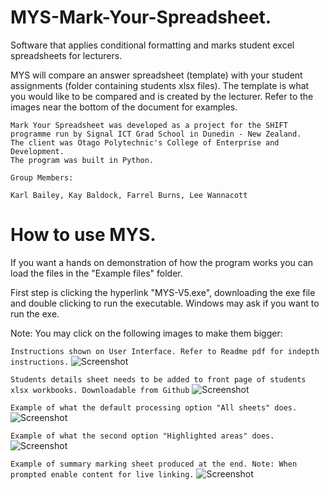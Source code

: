 # MYS-Mark-Your-Spreadsheet.
Software that applies conditional formatting and marks student excel spreadsheets for lecturers. 

MYS will compare an answer spreadsheet (template) with your student assignments (folder containing students xlsx files).
The template is what you would like to be compared and is created by the lecturer. 
Refer to the images near the bottom of the document for examples.

```
Mark Your Spreadsheet was developed as a project for the SHIFT programme run by Signal ICT Grad School in Dunedin - New Zealand. 
The client was Otago Polytechnic's College of Enterprise and Development.
The program was built in Python.

Group Members:

Karl Bailey, Kay Baldock, Farrel Burns, Lee Wannacott

```

# How to use MYS.

If you want a hands on demonstration of how the program works you can load the files in the "Example files" folder.

First step is clicking the hyperlink "MYS-V5.exe", downloading the exe file and double clicking to run the executable. Windows may ask if you want to run the exe.

Note: You may click on the following images to make them bigger:

```Instructions shown on User Interface. Refer to Readme pdf for indepth instructions.```
![Screenshot](https://github.com/LeeWannacott/MYS-Mark-Your-Spreadsheet/blob/master/Mark-Your-Spreadsheet%20instructions.png)

```Students details sheet needs to be added to front page of students xlsx workbooks. Downloadable from Github```
![Screenshot](https://github.com/LeeWannacott/MYS-Mark-Your-Spreadsheet/blob/master/Student's%20details%20sheet.png)

```Example of what the default processing option "All sheets" does. ```
![Screenshot](https://github.com/LeeWannacott/MYS-Mark-Your-Spreadsheet/blob/master/CompareAllExample.png)

```Example of what the second option "Highlighted areas" does.```
![Screenshot](https://github.com/LeeWannacott/MYS-Mark-Your-Spreadsheet/blob/master/HighlightingCellsExample.png)

```Example of summary marking sheet produced at the end. Note: When prompted enable content for live linking.```
![Screenshot](https://github.com/LeeWannacott/MYS-Mark-Your-Spreadsheet/blob/master/markingSummaryExample.png)
